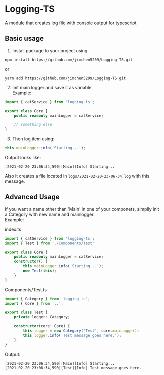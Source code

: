 # Logging-TS
A module that creates log file with console output for typescript 

## Basic usage

1. Install package to your project using:  
```
npm install https://github.com/jimchen5209/Logging-TS.git
```
or  
```
yarn add https://github.com/jimchen5209/Logging-TS.git
```
2. Init main logger and save it as variable  
Example:  
```typescript
import { catService } from 'logging-ts';

export class Core {
    public readonly mainLogger = catService;

    // something else
}
```
3. Then log item using:  
```typescript
this.mainLogger.info('Starting...');
```
Output looks like:  
```
[2021-02-20 23:06:34,590][Main][Info] Starting...
```
Also it creates a file located in `logs/2021-02-20-23-06-34.log` with this message.

## Advanced Usage
If you want a name other than 'Main' in one of your componets, simpily init a Category with new name and mainlogger.  
Example:  

index.ts
```typescript
import { catService } from 'logging-ts';
import { Test } from './Components/Test'

export class Core {
    public readonly mainLogger = catService;
    constructor() {
        this.mainLogger.info('Starting...');
        new Test(this);
    }
}
```
Components/Test.ts
```typescript
import { Category } from 'logging-ts';
import { Core } from '..';

export class Test {
    private logger: Category;

    constructor(core: Core) {
        this.logger = new Category('Test', core.mainLogger);
        this.logger.info('Test message goes here.');
    }
}
```

Output:
```
[2021-02-20 23:06:34,590][Main][Info] Starting...
[2021-02-20 23:06:34,590][Test][Info] Test message goes here.
```